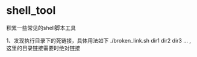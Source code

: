 # shell_tool
积累一些常见的shell脚本工具

1、发现执行目录下的死链接，具体用法如下
./broken_link.sh dir1 dir2 dir3 ... , 这里的目录链接需要时绝对链接
